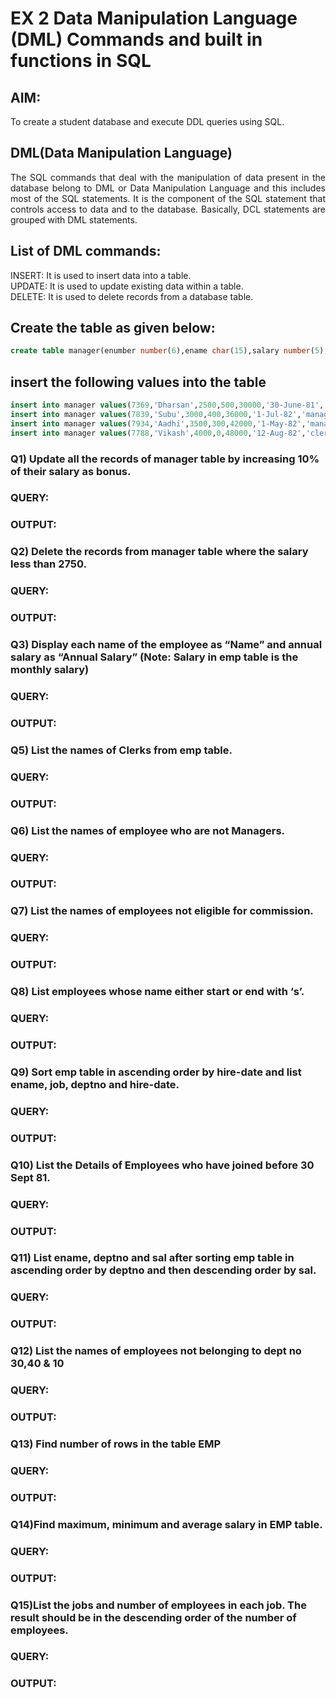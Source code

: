 # EX 2 Data Manipulation Language (DML) Commands and built in functions in SQL
## AIM:
To create a student database and execute DDL queries using SQL.


## DML(Data Manipulation Language)
<div align="justify">
The SQL commands that deal with the manipulation of data present in the database belong to DML or Data Manipulation Language and this includes most of the SQL statements. It is the component of the SQL statement that controls access to data and to the database. Basically, DCL statements are grouped with DML statements.
</div>

## List of DML commands: 
<div align="justify">
INSERT: It is used to insert data into a table.<br>
UPDATE: It is used to update existing data within a table.<br>
DELETE: It is used to delete records from a database table.<br>
</div>

## Create the table as given below:
```sql
create table manager(enumber number(6),ename char(15),salary number(5),commission number(4),annualsalary number(7),Hiredate date,designation char(10),deptno number(2),reporting char(10));
```
## insert the following values into the table
```sql
insert into manager values(7369,'Dharsan',2500,500,30000,'30-June-81','clerk',10,'John');
insert into manager values(7839,'Subu',3000,400,36000,'1-Jul-82','manager',null,'James');
insert into manager values(7934,'Aadhi',3500,300,42000,'1-May-82','manager',30,NULL);
insert into manager values(7788,'Vikash',4000,0,48000,'12-Aug-82','clerk',50,'Bond');
```

### Q1) Update all the records of manager table by increasing 10% of their salary as bonus.

### QUERY:


### OUTPUT:

### Q2) Delete the records from manager table where the salary less than 2750.


### QUERY:


### OUTPUT:

### Q3) Display each name of the employee as “Name” and annual salary as “Annual Salary” (Note: Salary in emp table is the monthly salary)


### QUERY:


### OUTPUT:

### Q5)	List the names of Clerks from emp table.


### QUERY:


### OUTPUT:


### Q6)	List the names of employee who are not Managers.


### QUERY:


### OUTPUT:


### Q7)	List the names of employees not eligible for commission.


### QUERY:


### OUTPUT:


### Q8)	List employees whose name either start or end with ‘s’.


### QUERY:


### OUTPUT:


### Q9) Sort emp table in ascending order by hire-date and list ename, job, deptno and hire-date.


### QUERY:


### OUTPUT:


### Q10) List the Details of Employees who have joined before 30 Sept 81.


### QUERY:


### OUTPUT:


### Q11)	List ename, deptno and sal after sorting emp table in ascending order by deptno and then descending order by sal.


### QUERY:


### OUTPUT:


### Q12) List the names of employees not belonging to dept no 30,40 & 10


### QUERY:


### OUTPUT:

### Q13) Find number of rows in the table EMP

### QUERY:


### OUTPUT:


### Q14)Find maximum, minimum and average salary in EMP table.

### QUERY:


### OUTPUT:


### Q15)List the jobs and number of employees in each job. The result should be in the descending order of the number of employees.

### QUERY:


### OUTPUT:

